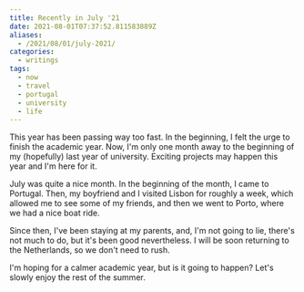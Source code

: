 ```yaml
---
title: Recently in July '21
date: 2021-08-01T07:37:52.811583889Z
aliases:
  - /2021/08/01/july-2021/
categories:
  - writings
tags:
  - now
  - travel
  - portugal
  - university
  - life
---
```


This year has been passing way too fast. In the beginning, I felt the urge to finish the academic year. Now, I'm only one month away to the beginning of my (hopefully) last year of university. Exciting projects may happen this year and I'm here for it.

<!--more-->

July was quite a nice month. In the beginning of the month, I came to Portugal. Then, my boyfriend and I visited Lisbon for roughly a week, which allowed me to see some of my friends, and then we went to Porto, where we had a nice boat ride.

Since then, I've been staying at my parents, and, I'm not going to lie, there's not much to do, but it's been good nevertheless. I will be soon returning to the Netherlands, so we don't need to rush.

I'm hoping for a calmer academic year, but is it going to happen? Let's slowly enjoy the rest of the summer.
